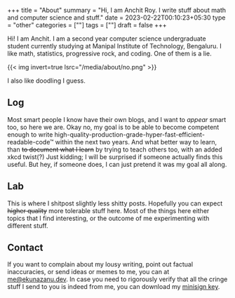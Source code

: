 +++
title = "About"
summary = "Hi, I am Anchit Roy. I write stuff about math and computer science and stuff."
date = 2023-02-22T00:10:23+05:30
type = "other"
categories = [""]
tags = [""]
draft = false
+++

Hi! I am Anchit. I am a second year computer science undergraduate student currently studying at Manipal Institute of Technology, Bengaluru. I like math, statistics, progressive rock, and coding. One of them is a lie.

<!-- ![doodle of frustration](/media/about/no.svg) -->
{{< img invert=true lsrc="/media/about/no.png" >}}

I also like doodling I guess.

## Log

Most smart people I know have their own blogs, and I want to *appear* smart too, so here we are. Okay no, my goal is to be able to become competent enough to write high-quality-production-grade-hyper-fast-efficient-readable-code™ within the next two years. And what better way to learn, than ~~to document what I learn~~ by trying to teach others too, with an added xkcd twist(?) Just kidding; I will be surprised if someone actually finds this useful. But hey, if someone does, I can just pretend it was my goal all along.

## Lab

This is where I shitpost slightly less shitty posts. Hopefully you can expect ~~higher quality~~ more tolerable stuff here. Most of the things here either topics that I find interesting, or the outcome of me experimenting with different stuff.

## Contact

If you want to complain about my lousy writing, point out factual inaccuracies, or send ideas or memes to me, you can at [me@ekunazanu.dev](mailto:me@ekunazanu.dev). In case you need to rigorously verify that all the cringe stuff I send to you is indeed from me, you can download my [minisign key](/misc/ekunazanu.pub).

<!-- ![me dabbing](/media/about/dab.svg)

### Other Blogs

If you get bored by my blog (how dare you), here's some people and blogs I personally follow and love and learnt a lot from:
* [Mike Bostock](https://bost.ocks.org/mike/) — If [pudding.cool](https://pudding.cool/) was one person. He posts [here](https://observablehq.com/@mbostock) now, at the company he founded.
* [Tom MacWright](https://macwright.com/) — I didn't even know doing this much stuff was humanly possible.
* [Drew DeVault](https://drewdevault.com) — Made the software I am using to type this blog right now. Opinionated guy. Unopinianted software.
* [Simor Ser](https://emersion.fr) and [Isaac Freund](https://isaacfreund.com/) — Maintainers of above software. Design of this site is ~~copied~~ heavily influenced by theirs.
* [Mike Blumenkratz](https://www.supergoodcode.com/) — smart and funny.
* [Kevin Thomas](https://kevinsight.substack.com/) — A fellow classmate, dude is both fun and funny.
* [Science v Magic](https://blog.sciencevsmagic.net/)
* [Aatish Bhatia](https://aatishb.com/articles/)
* [Mark Stosberg](https://mark.stosberg.com/)
* [Jose M Sallan](https://jmsallan.netlify.app/)
* [a3nm](https://a3nm.net/blog/archives.html)
* [GlorifiedGluer](https://gluer.org/blrogroll)
* [Neal Agarwal](https://neal.fun)
* [Nick Casey](https://ncase.me)
* [Alan Morgan](https://xoc3.io/)
* [SeenaBurns](https://seenaburns.com/)

-->
